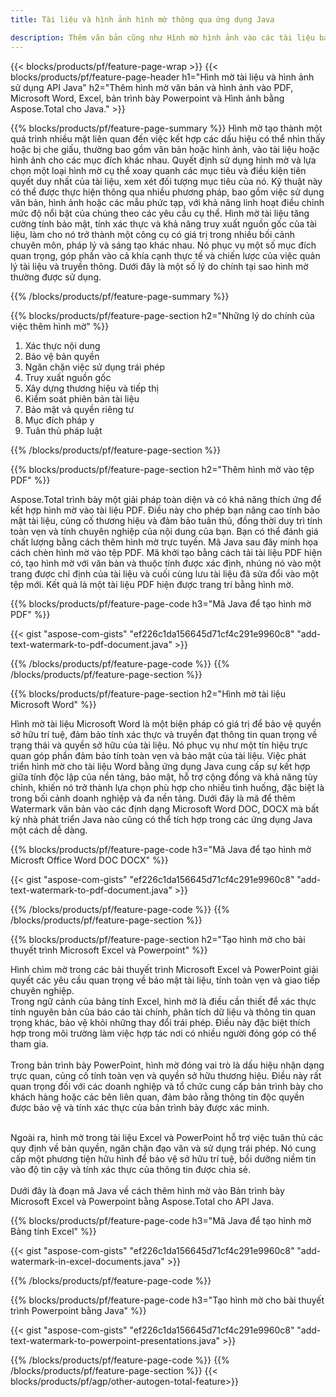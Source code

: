 ```yaml
---
title: Tài liệu và hình ảnh hình mờ thông qua ứng dụng Java

description: Thêm văn bản cũng như Hình mờ hình ảnh vào các tài liệu bao gồm Microsoft Word, Excel, PowerPoint, PDF và Hình ảnh thông qua ứng dụng Java của bạn. Thêm hình mờ văn bản hoặc hình ảnh miễn phí trực tuyến thông qua ứng dụng.
---
```


{{< blocks/products/pf/feature-page-wrap >}}
{{< blocks/products/pf/feature-page-header h1="Hình mờ tài liệu và hình ảnh sử dụng API Java" h2="Thêm hình mờ văn bản và hình ảnh vào PDF, Microsoft Word, Excel, bản trình bày Powerpoint và Hình ảnh bằng Aspose.Total cho Java." >}}

{{% blocks/products/pf/feature-page-summary %}}
Hình mờ tạo thành một quá trình nhiều mặt liên quan đến việc kết hợp các dấu hiệu có thể nhìn thấy hoặc bị che giấu, thường bao gồm văn bản hoặc hình ảnh, vào tài liệu hoặc hình ảnh cho các mục đích khác nhau. Quyết định sử dụng hình mờ và lựa chọn một loại hình mờ cụ thể xoay quanh các mục tiêu và điều kiện tiên quyết duy nhất của tài liệu, xem xét đối tượng mục tiêu của nó. Kỹ thuật này có thể được thực hiện thông qua nhiều phương pháp, bao gồm việc sử dụng văn bản, hình ảnh hoặc các mẫu phức tạp, với khả năng linh hoạt điều chỉnh mức độ nổi bật của chúng theo các yêu cầu cụ thể. Hình mờ tài liệu tăng cường tính bảo mật, tính xác thực và khả năng truy xuất nguồn gốc của tài liệu, làm cho nó trở thành một công cụ có giá trị trong nhiều bối cảnh chuyên môn, pháp lý và sáng tạo khác nhau. Nó phục vụ một số mục đích quan trọng, góp phần vào cả khía cạnh thực tế và chiến lược của việc quản lý tài liệu và truyền thông. Dưới đây là một số lý do chính tại sao hình mờ thường được sử dụng.

{{% /blocks/products/pf/feature-page-summary  %}}

{{% blocks/products/pf/feature-page-section  h2="Những lý do chính của việc thêm hình mờ" %}}

1. Xác thực nội dung
1. Bảo vệ bản quyền
1. Ngăn chặn việc sử dụng trái phép
1. Truy xuất nguồn gốc
1. Xây dựng thương hiệu và tiếp thị
1. Kiểm soát phiên bản tài liệu
1. Bảo mật và quyền riêng tư
1. Mục đích pháp y
1. Tuân thủ pháp luật

{{% /blocks/products/pf/feature-page-section %}}

{{% blocks/products/pf/feature-page-section  h2="Thêm hình mờ vào tệp PDF" %}}

Aspose.Total trình bày một giải pháp toàn diện và có khả năng thích ứng để kết hợp hình mờ vào tài liệu PDF. Điều này cho phép bạn nâng cao tính bảo mật tài liệu, củng cố thương hiệu và đảm bảo tuân thủ, đồng thời duy trì tính toàn vẹn và tính chuyên nghiệp của nội dung của bạn. Bạn có thể đánh giá chất lượng bằng cách thêm hình mờ trực tuyến. Mã Java sau đây minh họa cách chèn hình mờ vào tệp PDF. Mã khởi tạo bằng cách tải tài liệu PDF hiện có, tạo hình mờ với văn bản và thuộc tính được xác định, nhúng nó vào một trang được chỉ định của tài liệu và cuối cùng lưu tài liệu đã sửa đổi vào một tệp mới. Kết quả là một tài liệu PDF hiện được trang trí bằng hình mờ.

{{% blocks/products/pf/feature-page-code h3="Mã Java để tạo hình mờ PDF" %}}

{{< gist "aspose-com-gists" "ef226c1da156645d71cf4c291e9960c8" "add-text-watermark-to-pdf-document.java" >}}

{{% /blocks/products/pf/feature-page-code  %}}
{{% /blocks/products/pf/feature-page-section %}}

{{% blocks/products/pf/feature-page-section  h2="Hình mờ tài liệu Microsoft Word" %}}

Hình mờ tài liệu Microsoft Word là một biện pháp có giá trị để bảo vệ quyền sở hữu trí tuệ, đảm bảo tính xác thực và truyền đạt thông tin quan trọng về trạng thái và quyền sở hữu của tài liệu. Nó phục vụ như một tín hiệu trực quan góp phần đảm bảo tính toàn vẹn và bảo mật của tài liệu. Việc phát triển hình mờ cho tài liệu Word bằng ứng dụng Java cung cấp sự kết hợp giữa tính độc lập của nền tảng, bảo mật, hỗ trợ cộng đồng và khả năng tùy chỉnh, khiến nó trở thành lựa chọn phù hợp cho nhiều tình huống, đặc biệt là trong bối cảnh doanh nghiệp và đa nền tảng. Dưới đây là mã để thêm Watermark văn bản vào các định dạng Microsoft Word DOC, DOCX mà bất kỳ nhà phát triển Java nào cũng có thể tích hợp trong các ứng dụng Java một cách dễ dàng.

{{% blocks/products/pf/feature-page-code h3="Mã Java để tạo hình mờ Microsft Office Word DOC DOCX" %}}

{{< gist "aspose-com-gists" "ef226c1da156645d71cf4c291e9960c8" "add-text-watermark-to-pdf-document.java" >}}

{{% /blocks/products/pf/feature-page-code  %}}
{{% /blocks/products/pf/feature-page-section %}}


{{% blocks/products/pf/feature-page-section  h2="Tạo hình mờ cho bài thuyết trình Microsoft Excel và Powerpoint" %}}

Hình chìm mờ trong các bài thuyết trình Microsoft Excel và PowerPoint giải quyết các yêu cầu quan trọng về bảo mật tài liệu, tính toàn vẹn và giao tiếp chuyên nghiệp. <br />
Trong ngữ cảnh của bảng tính Excel, hình mờ là điều cần thiết để xác thực tính nguyên bản của báo cáo tài chính, phân tích dữ liệu và thông tin quan trọng khác, bảo vệ khỏi những thay đổi trái phép. Điều này đặc biệt thích hợp trong môi trường làm việc hợp tác nơi có nhiều người đóng góp có thể tham gia. 
<br /><br />
Trong bản trình bày PowerPoint, hình mờ đóng vai trò là dấu hiệu nhận dạng trực quan, củng cố tính toàn vẹn và quyền sở hữu thương hiệu. Điều này rất quan trọng đối với các doanh nghiệp và tổ chức cung cấp bản trình bày cho khách hàng hoặc các bên liên quan, đảm bảo rằng thông tin độc quyền được bảo vệ và tính xác thực của bản trình bày được xác minh. <br /><br />

Ngoài ra, hình mờ trong tài liệu Excel và PowerPoint hỗ trợ việc tuân thủ các quy định về bản quyền, ngăn chặn đạo văn và sử dụng trái phép. Nó cung cấp một phương tiện hữu hình để bảo vệ sở hữu trí tuệ, bồi dưỡng niềm tin vào độ tin cậy và tính xác thực của thông tin được chia sẻ.<br /><br />
Dưới đây là đoạn mã Java về cách thêm hình mờ vào Bản trình bày Microsoft Excel và Powerpoint bằng Aspose.Total cho API Java.

{{% blocks/products/pf/feature-page-code h3="Mã Java để tạo hình mờ Bảng tính Excel" %}}

{{< gist "aspose-com-gists" "ef226c1da156645d71cf4c291e9960c8" "add-watermark-in-excel-documents.java" >}}

{{% /blocks/products/pf/feature-page-code  %}}

{{% blocks/products/pf/feature-page-code h3="Tạo hình mờ cho bài thuyết trình Powerpoint bằng Java" %}}

{{< gist "aspose-com-gists" "ef226c1da156645d71cf4c291e9960c8" "add-text-watermark-to-powerpoint-presentations.java" >}}

{{% /blocks/products/pf/feature-page-code  %}}
{{% /blocks/products/pf/feature-page-section %}}
{{< blocks/products/pf/agp/other-autogen-total-feature>}}